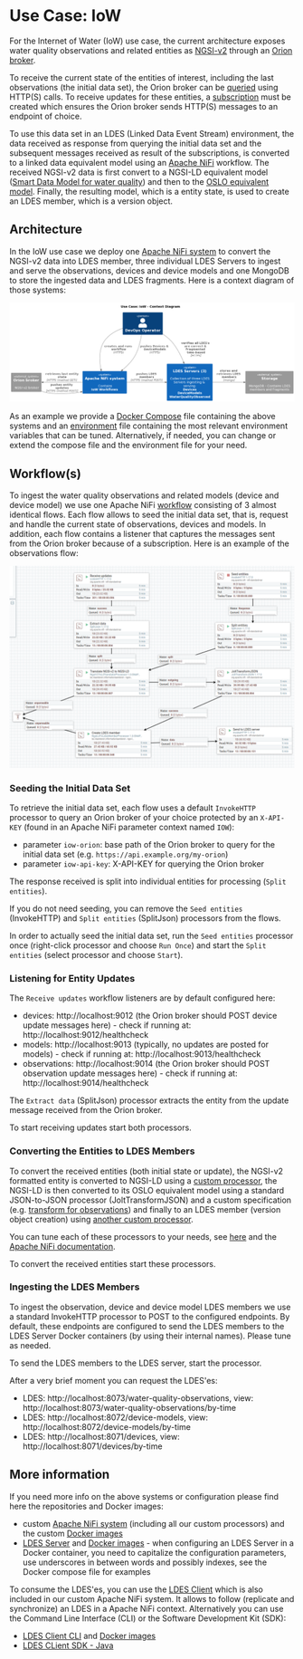 # Use Case: IoW
For the Internet of Water (IoW) use case, the current architecture exposes water quality observations and related entities as [NGSI-v2](https://fiware-tutorials.readthedocs.io/en/stable/getting-started/) through an [Orion broker](https://fiware-orion.readthedocs.io/en/master/).

To receive the current state of the entities of interest, including the last observations (the initial data set), the Orion broker can be [queried](https://fiware-ges.github.io/orion/archive/api/v2/cookbook/) using HTTP(S) calls. To receive updates for these entities, a [subscription](https://fiware.github.io/specifications/ngsiv2/stable/) must be created which ensures the Orion broker sends HTTP(S) messages to an endpoint of choice.

To use this data set in an LDES (Linked Data Event Stream) environment, the data received as response from querying the initial data set and the subsequent messages received as result of the subscriptions, is converted to a linked data equivalent model using an [Apache NiFi](https://nifi.apache.org/) workflow. The received NGSI-v2 data is first convert to a NGSI-LD equivalent model ([Smart Data Model for water quality](https://github.com/smart-data-models/dataModel.WaterQuality)) and then to the [OSLO equivalent model](https://data.vlaanderen.be/doc/applicatieprofiel/waterkwaliteit). Finally, the resulting model, which is a entity state, is used to create an LDES member, which is a version object.

## Architecture
In the IoW use case we deploy one [Apache NiFi system](https://localhost:8443/nifi) to convert the NGSI-v2 data into LDES member, three individual LDES Servers to ingest and serve the observations, devices and device models and one MongoDB to store the ingested data and LDES fragments. Here is a context diagram of those systems:

![context diagram](./iow.context.png)

As an example we provide a [Docker Compose](./docker-compose.yml) file containing the above systems and an [environment](./.env) file containing the most relevant environment variables that can be tuned. Alternatively, if needed, you can change or extend the compose file and the environment file for your need.

## Workflow(s)
To ingest the water quality observations and related models (device and device model) we use one Apache NiFi [workflow](./workflow.json) consisting of 3 almost identical flows. Each flow allows to seed the initial data set, that is, request and handle the current state of observations, devices and models. In addition, each flow contains a listener that captures the messages sent from the Orion broker because of a subscription. Here is an example of the observations flow:

![workflow](./workflow.png)

### Seeding the Initial Data Set
To retrieve the initial data set, each flow uses a default `InvokeHTTP` processor to query an Orion broker of your choice protected by an `X-API-KEY` (found in an Apache NiFi parameter context named `IOW`):
* parameter `iow-orion`: base path of the Orion broker to query for the initial data set (e.g. `https://api.example.org/my-orion`)
* parameter `iow-api-key`: X-API-KEY for querying the Orion broker

The response received is split into individual entities for processing (`Split entities`).

If you do not need seeding, you can remove the `Seed entities` (InvokeHTTP) and `Split entities` (SplitJson) processors from the flows.

In order to actually seed the initial data set, run the `Seed entities` processor once (right-click processor and choose `Run Once`) and start the `Split entities` (select processor and choose `Start`).

### Listening for Entity Updates
The `Receive updates` workflow listeners are by default configured here:
* devices: http://localhost:9012 (the Orion broker should POST device update messages here) - check if running at: http://localhost:9012/healthcheck
* models: http://localhost:9013 (typically, no updates are posted for models) - check if running at: http://localhost:9013/healthcheck
* observations: http://localhost:9014 (the Orion broker should POST observation update messages here) - check if running at: http://localhost:9014/healthcheck

The `Extract data` (SplitJson) processor extracts the entity from the update message received from the Orion broker.

To start receiving updates start both processors.

### Converting the Entities to LDES Members
To convert the received entities (both initial state or update), the NGSI-v2 formatted entity is converted to NGSI-LD using a [custom processor](https://github.com/Informatievlaanderen/VSDS-LDESWorkbench-NiFi/tree/main/create-version-object-processor), the NGSI-LD is then converted to its OSLO equivalent model using a standard JSON-to-JSON processor (JoltTransformJSON) and a custom specification (e.g. [transform for observations](../../e2e-test/use-cases/iow/4.oslo-model-using-jolt/data/transforms/wqo.jolt-transform.json)) and finally to an LDES member (version object creation) using [another custom processor](https://github.com/Informatievlaanderen/VSDS-LDESWorkbench-NiFi/tree/main/create-version-object-processor).

You can tune each of these processors to your needs, see [here](https://github.com/Informatievlaanderen/VSDS-LDESWorkbench-NiFi) and the [Apache NiFi documentation](https://nifi.apache.org/docs.html).

To convert the received entities start these processors.

### Ingesting the LDES Members
To ingest the observation, device and device model LDES members we use a standard InvokeHTTP processor to POST to the configured endpoints. By default, these endpoints are configured to send the LDES members to the LDES Server Docker containers (by using their internal names). Please tune as needed.

To send the LDES members to the LDES server, start the processor.

After a very brief moment you can request the LDES'es:
* LDES: http://localhost:8073/water-quality-observations, view: http://localhost:8073/water-quality-observations/by-time
* LDES: http://localhost:8072/device-models, view: http://localhost:8072/device-models/by-time
* LDES: http://localhost:8071/devices, view: http://localhost:8071/devices/by-time

## More information
If you need more info on the above systems or configuration please find here the repositories and Docker images:
* custom [Apache NiFi system](https://github.com/Informatievlaanderen/VSDS-LDESWorkbench-NiFi) (including all our custom processors) and the custom [Docker images](https://github.com/Informatievlaanderen/VSDS-LDESWorkbench-NiFi/pkgs/container/ldes-workbench-nifi)
* [LDES Server](https://github.com/Informatievlaanderen/VSDS-LDESServer4J) and [Docker images](https://github.com/Informatievlaanderen/VSDS-LDESServer4J/pkgs/container/ldes-server) - when configuring an LDES Server in a Docker container, you need to capitalize the configuration parameters, use underscores in between words and possibly indexes, see the Docker compose file for examples

To consume the LDES'es, you can use the [LDES Client](https://github.com/Informatievlaanderen/VSDS-LDESWorkbench-NiFi/tree/main/ldes-client-processor) which is also included in our custom Apache NiFi system. It allows to follow (replicate and synchronize) an LDES in a Apache NiFi context. Alternatively you can use the Command Line Interface (CLI) or the Software Development Kit (SDK):
* [LDES Client CLI](https://github.com/Informatievlaanderen/VSDS-LDESClientCli) and [Docker images](https://github.com/Informatievlaanderen/VSDS-LDESClientCli/pkgs/container/ldes-cli)
* [LDES CLient SDK - Java](https://github.com/Informatievlaanderen/VSDS-LDESClient4J)
